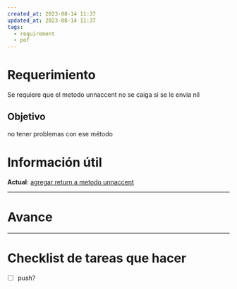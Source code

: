 ```yaml
---
created_at: 2023-08-14 11:37
updated_at: 2023-08-14 11:37
tags:
  - requirement
  - pof
---
```




# Requerimiento

Se requiere que el metodo unnaccent no se caiga si se le envia nil


## Objetivo

no tener problemas con ese método


# Información útil

**Actual**:  [agregar return a metodo unnaccent](https://bitbucket.org/nnodes/pof/pull-requests/new?source=add-early-return&t=1)

---
# Avance



---
# Checklist de tareas que hacer 

- [ ] push?